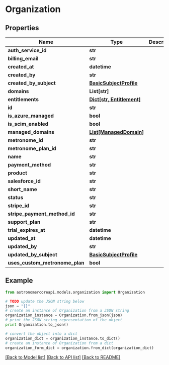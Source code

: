 # Organization


## Properties
Name | Type | Description | Notes
------------ | ------------- | ------------- | -------------
**auth_service_id** | **str** |  | 
**billing_email** | **str** |  | [optional] 
**created_at** | **datetime** |  | 
**created_by** | **str** |  | [optional] 
**created_by_subject** | [**BasicSubjectProfile**](BasicSubjectProfile.md) |  | [optional] 
**domains** | **List[str]** |  | [optional] 
**entitlements** | [**Dict[str, Entitlement]**](Entitlement.md) |  | [optional] 
**id** | **str** |  | 
**is_azure_managed** | **bool** |  | [optional] 
**is_scim_enabled** | **bool** |  | 
**managed_domains** | [**List[ManagedDomain]**](ManagedDomain.md) |  | [optional] 
**metronome_id** | **str** |  | [optional] 
**metronome_plan_id** | **str** |  | [optional] 
**name** | **str** |  | 
**payment_method** | **str** |  | [optional] 
**product** | **str** |  | [optional] 
**salesforce_id** | **str** |  | [optional] 
**short_name** | **str** |  | 
**status** | **str** |  | [optional] 
**stripe_id** | **str** |  | [optional] 
**stripe_payment_method_id** | **str** |  | [optional] 
**support_plan** | **str** |  | 
**trial_expires_at** | **datetime** |  | [optional] 
**updated_at** | **datetime** |  | 
**updated_by** | **str** |  | [optional] 
**updated_by_subject** | [**BasicSubjectProfile**](BasicSubjectProfile.md) |  | [optional] 
**uses_custom_metronome_plan** | **bool** |  | [optional] 

## Example

```python
from astronomercoreapi.models.organization import Organization

# TODO update the JSON string below
json = "{}"
# create an instance of Organization from a JSON string
organization_instance = Organization.from_json(json)
# print the JSON string representation of the object
print Organization.to_json()

# convert the object into a dict
organization_dict = organization_instance.to_dict()
# create an instance of Organization from a dict
organization_form_dict = organization.from_dict(organization_dict)
```
[[Back to Model list]](../README.md#documentation-for-models) [[Back to API list]](../README.md#documentation-for-api-endpoints) [[Back to README]](../README.md)


